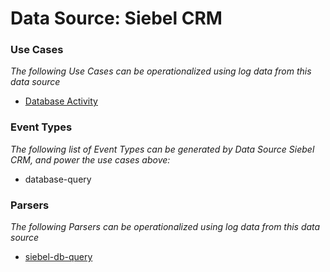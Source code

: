 Data Source: Siebel CRM
=======================

### Use Cases

_The following Use Cases can be operationalized using log data from this data source_

* [Database Activity](usecase_database_activity.md)


### Event Types

_The following list of Event Types can be generated by Data Source Siebel CRM, and power the use cases above:_

- database-query


### Parsers

_The following Parsers can be operationalized using log data from this data source_

* [siebel-db-query](parserContent_siebel-db-query.md)
